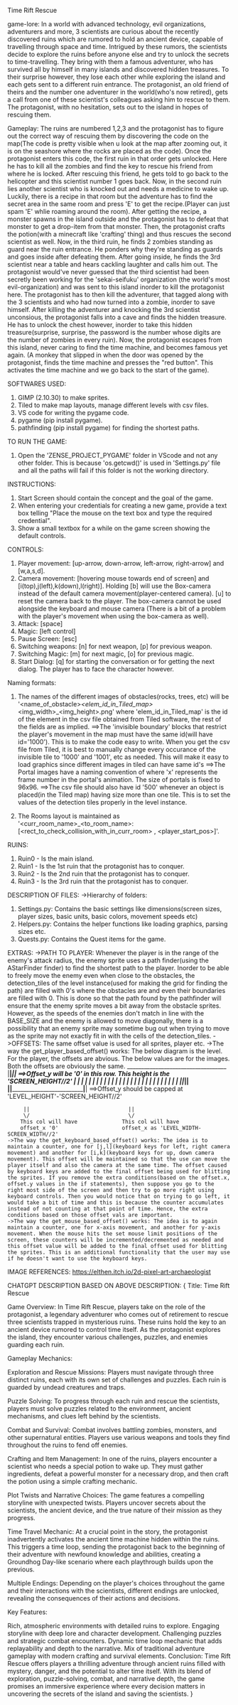 Time Rift Rescue

game-lore: In a world with advanced technology, evil organizations, adventurers and more, 3 scientists are curious about the recently discovered ruins which are rumored to hold an ancient device, capable of travelling through space and time. Intrigued by these rumors, the scientists decide to explore the ruins before anyone else and try to unlock the secrets to time-travelling. They bring with them a famous adventurer, who has survived all by himself in many islands and discovered hidden treasures. To their surprise however, they lose each other while exploring the island and each gets sent to a different ruin entrance. The protagonist, an old friend of theirs and the number one adventurer in the world(who's now retired), gets a call from one of these scientist's colleagues asking him to rescue to them. The protagonist, with no hesitation, sets out to the island in hopes of rescuing them.

Gameplay: The ruins are numbered 1,2,3 and the protagonist has to figure out the correct way of rescuing them by discovering the code on the map(The code is pretty visible when u look at the map after zooming out, it is on the seashore where the rocks are placed as the code). Once the protagonist enters this code, the first ruin in that order gets unlocked. Here he has to kill all the zombies and find the key to rescue his friend from where he is locked.
After rescuing this friend, he gets told to go back to the helicopter and this scientist number 1 goes back.
Now, in the second ruin lies another scientist who is knocked out and needs a medicine to wake up. Luckily, there is a recipe in that room but the adventure has to find the secret area in the same room and press 'E' to get the recipe.(Player can just spam 'E' whlie roaming around the room). After getting the recipe, a monster spawns in the island outside and the protagonist has to defeat that monster to get a drop-item from that monster. Then, the protagonist crafts the potion(with a minecraft like 'crafting' thing) and thus rescues the second scientist as well.
Now, in the third ruin, he finds 2 zombies standing as guard near the ruin entrance. He ponders why they're standing as guards and goes inside after defeating them. After going inside, he finds the 3rd scientist near a table and hears cackling laughter and calls him out. The protagonist would've never guessed that the third scientist had been secretly been working for the 'sekai-seifuku' organization (the world's most evil-organization) and was sent to this island inorder to kill the protagonist here. The protagonist has to then kill the adventurer, that tagged along with the 3 scientists and who had now turned into a zombie, inorder to save himself. After killing the adventurer and knocking the 3rd scientist unconsious, the protagonist falls into a cave and finds the hidden treasure. He has to unlock the chest however, inorder to take this hidden treasure(surprise, surprise, the password is the number whose digits are the number of zombies in every ruin).
Now, the protagonist escapes from this island, never caring to find the time machine, and becomes famous yet again.
(A monkey that slipped in when the door was opened by the protagonist, finds the time machine and presses the "red button". This activates the time machine and we go back to the start of the game).

SOFTWARES USED:
1. GIMP (2.10.30) to make sprites.
2. Tiled to make map layouts, manage different levels with csv files.
3. VS code for writing the pygame code.
4. pygame  (pip install pygame).
5. pathfinding (pip install pygame) for finding the shortest paths.


TO RUN THE GAME:
1. Open the 'ZENSE_PROJECT_PYGAME' folder in VScode and not any other folder. This is because 'os.getcwd()' is used in 'Settings.py' file and all the paths will fail if this folder is not the working directory.


INSTRUCTIONS:
1. Start Screen should contain the concept and the goal of the game.
2. When entering your credentials for creating a new game, provide a text box telling "Place the mouse on the text box and type the required credential".
3. Show a small textbox for a while on the game screen showing the default controls.


CONTROLS: 
1. Player movement: [up-arrow, down-arrow, left-arrow, right-arrow] and [w,a,s,d].
2. Camera movement: [hovering mouse towards end of screen] and [i(top),j(left),k(down),l(right)]. Holding [b] will use the Box-camera instead of the default camera movement(player-centered camera). [u] to reset the camera back to the player. The box-camera cannot be used alongside the keyboard and mouse camera (There is a bit of a problem with the player's movement when using the box-camera as well).
3. Attack: [space]
4. Magic: [left control]
5. Pause Screen: [esc]
6. Switching weapons: [n] for next weapon, [p] for previous weapon.
7. Switching Magic: [m] for next magic, [o] for previous magic.
8. Start Dialog: [q] for starting the conversation or for getting the next dialog. The player has to face the character however.


Naming formats:
1. The names of the different images of obstacles(rocks, trees, etc) will be '<name_of_obstacle>_<elem_id_in_Tiled_map>_<img_width>_<img_height>.png' where 'elem_id_in_Tiled_map' is the id of the element in the csv file obtained from Tiled software, the rest of the fields are as implied.
    ==>The 'invisible boundary' blocks that restrict the player's movement in the map must have the same id(will have id='1000'). This is to make the code easy to write. When you get the csv file from Tiled, it is best to manually change every occurance of the invisible tile to '1000' and '1001', etc as needed. This will make it easy to load graphics since different images in tiled can have same id's
    ==>The Portal images have a naming convention of <x> where 'x' represents the frame number in the portal's animation. The size of portals is fixed to 96x96.
    ==>The csv file should also have id '500' whenever an object is placed(in the Tiled map) having size more than one tile. This is to set the values of the detection tiles properly in the level instance.
<!-- 2. The additional hidden rooms or extra rooms will be named in the following format: 'Ruin<x>_<extra_type><num>'. The 'extra_type' can be from ['hidden', 'extension','entrance'] only where 'hidden' represents the map to be discovered (can be opened only after protagonist unlocks the room, like the treasure room), 'extension' represents the doorway to other rooms which are basically open and don't need a special lock(They are loaded when the level itself is loaded).
    ex: 'Ruin2_hidden2', 'Ruin2_extension2' -->
2. The Rooms layout is maintained as '<curr_room_name>_<to_room_name>: [<rect_to_check_collision_with_in_curr_room> , <player_start_pos>]'.

RUINS:
1. Ruin0 - Is the main island.
2. Ruin1 - Is the 1st ruin that the protagonist has to conquer.
3. Ruin2 - Is the 2nd ruin that the protagonist has to conquer.
4. Ruin3 - Is the 3rd ruin that the protagonist has to conquer.


DESCRIPTION OF FILES:
->Hierarchy of folders:
1. Settings.py: Contains the basic settings like dimensions(screen sizes, player sizes, basic units, basic colors, movement speeds etc)
2. Helpers.py: Contains the helper functions like loading graphics, parsing sizes etc.
3. Quests.py: Contains the Quest items for the game.


EXTRAS:
->PATH TO PLAYER: Whenever the player is in the range of the enemy's attack radius, the enemy sprite uses a path finder(using the AStarFinder finder) to find the shortest path to the player. Inorder to be able to freely move the enemy even when close to the obstacles, the detection_tiles of the level instance(used for making the grid for finding the path) are filled with 0's where the obstacles are and even their boundaries are filled with 0. This is done so that the path found by the pathfinder will ensure that the enemy sprite moves a bit away from the obstacle sprites. However, as the speeds of the enemies don't match in line with the BASE_SIZE and the enemy is allowed to move diagonally, there is a possibility that an enemy sprite may sometime bug out when trying to move as the sprite may not exactly fit in with the cells of the detection_tiles.
->OFFSETS: The same offset value is used for all sprites, player etc.
    ->The way the get_player_based_offset() works: The below diagram is the level. For the player, the offsets are abvious. The below values are for the images. Both the offsets are obviously the same.
         ___________________________________
        |__|_____________________________|__|           ==>Offset_y will be '0' in this row. This height is the 'SCREEN_HEIGHT//2'
        |  |                             |  | 
        |  |                             |  | 
        |  |                             |  | 
        |  |                             |  |
        |  |                             |  | 
        |  |                             |  | 
        |  |                             |  | 
        |__|_____________________________|__|
        |__|_____________________________|__|           ==>Offset_y should be capped at 'LEVEL_HEIGHT'-'SCREEN_HEIGHT//2'

         ||                               ||  
         \/                               \/  
        This col will have              This col will have
        offset_x '0'                    offset_x as 'LEVEL_WIDTH-SCREEN_WIDTH//2'
    ->The way the get_keyboard_based_offset() works: The idea is to maintain a counter, one for [j,l](keyboard keys for left, right camera movement) and another for [i,k](keyboard keys for up, down camera movement). This offset will be maintained so that the use can move the player itself and also the camera at the same time. The offset caused by keyboard keys are added to the final offset being used for blitting the sprites. If you remove the extra conditions(based on the offset.x, offset.y values in the if statements), then suppose you go to the right most side of the screen and then try to go more right using keyboard controls. Then you would notice that on trying to go left, it would take a bit of time and this is because the counter accumulates instead of not counting at that point of time. Hence, the extra conditions based on those offset vals are important.
    ->The way the get_mouse_based_offset() works: The idea is to again maintain a counter, one for x-axis movement, and another for y-axis movement. When the mouse hits the set mouse limit positions of the screen, these counters will be incremented/decremented as needed and this offset value will be added to the final offset used for blitting the sprites. This is an additional functionality that the user may use if he doesn't want to use the keyboard keys.


IMAGE REFERENCES:
https://elthen.itch.io/2d-pixel-art-archaeologist






CHATGPT DESCRIPTION BASED ON ABOVE DESCRIPTION:
{
Title: Time Rift Rescue

Game Overview:
In Time Rift Rescue, players take on the role of the protagonist, a legendary adventurer who comes out of retirement to rescue three scientists trapped in mysterious ruins. These ruins hold the key to an ancient device rumored to control time itself. As the protagonist explores the island, they encounter various challenges, puzzles, and enemies guarding each ruin.

Gameplay Mechanics:

Exploration and Rescue Missions: Players must navigate through three distinct ruins, each with its own set of challenges and puzzles. Each ruin is guarded by undead creatures and traps.

Puzzle Solving: To progress through each ruin and rescue the scientists, players must solve puzzles related to the environment, ancient mechanisms, and clues left behind by the scientists.

Combat and Survival: Combat involves battling zombies, monsters, and other supernatural entities. Players use various weapons and tools they find throughout the ruins to fend off enemies.

Crafting and Item Management: In one of the ruins, players encounter a scientist who needs a special potion to wake up. They must gather ingredients, defeat a powerful monster for a necessary drop, and then craft the potion using a simple crafting mechanic.

Plot Twists and Narrative Choices: The game features a compelling storyline with unexpected twists. Players uncover secrets about the scientists, the ancient device, and the true nature of their mission as they progress.

Time Travel Mechanic: At a crucial point in the story, the protagonist inadvertently activates the ancient time machine hidden within the ruins. This triggers a time loop, sending the protagonist back to the beginning of their adventure with newfound knowledge and abilities, creating a Groundhog Day-like scenario where each playthrough builds upon the previous.

Multiple Endings: Depending on the player's choices throughout the game and their interactions with the scientists, different endings are unlocked, revealing the consequences of their actions and decisions.

Key Features:

Rich, atmospheric environments with detailed ruins to explore.
Engaging storyline with deep lore and character development.
Challenging puzzles and strategic combat encounters.
Dynamic time loop mechanic that adds replayability and depth to the narrative.
Mix of traditional adventure gameplay with modern crafting and survival elements.
Conclusion:
Time Rift Rescue offers players a thrilling adventure through ancient ruins filled with mystery, danger, and the potential to alter time itself. With its blend of exploration, puzzle-solving, combat, and narrative depth, the game promises an immersive experience where every decision matters in uncovering the secrets of the island and saving the scientists.
}
